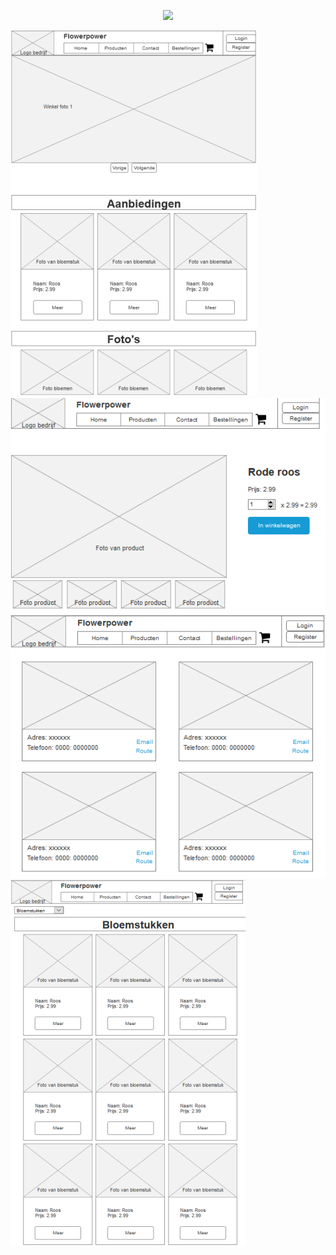 <p align="center"><a href="https://laravel.com" target="_blank"><img src="https://raw.githubusercontent.com/laravel/art/master/logo-lockup/5%20SVG/2%20CMYK/1%20Full%20Color/laravel-logolockup-cmyk-red.svg" width="400"></a></p>
<img src="docs/home.png" alt="Home">
<img src="docs/detail.png" alt="Detail">
<img src="docs/contact.png" alt="Contact">
<img src="docs/prodpage.png" alt="Product pagina">



<p align="center">


</p>

